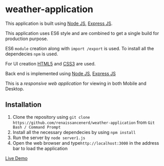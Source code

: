 # weather-application

This application is built using [Node JS](https://nodejs.org/docs/latest-v8.x/api/), [Express JS](https://expressjs.com/en/api.html). 

This application uses ES6 style and are
combined to get a single build for production purpose. 

ES6 `module` creation along with `import /export` is used. To install all the dependecies `npm` is used.

For UI creation [HTML5](https://www.w3schools.com/html/html5_intro.asp) and [CSS3](https://www.w3schools.com/css/) are used. 

Back end is implemented using [Node JS](https://nodejs.org/docs/latest-v8.x/api/), [Express JS](https://expressjs.com/en/api.html) 

This is a *responsive web application* for viewing in both Mobile and Desktop.





## Installation

1. Clone the repository using `git clone https://github.com/renaissancenerd/weather-application` from `Git Bash / Command Prompt`
2. Install all the necessary dependecies by using `npm install` 
3. Run the server by `node server1.js`
4. Open the web browser and type`http://localhost:3000` in the address bar to load the application 

[Live Demo](https://simple-nodejs-weather-app-irhhpddsku.now.sh/)
